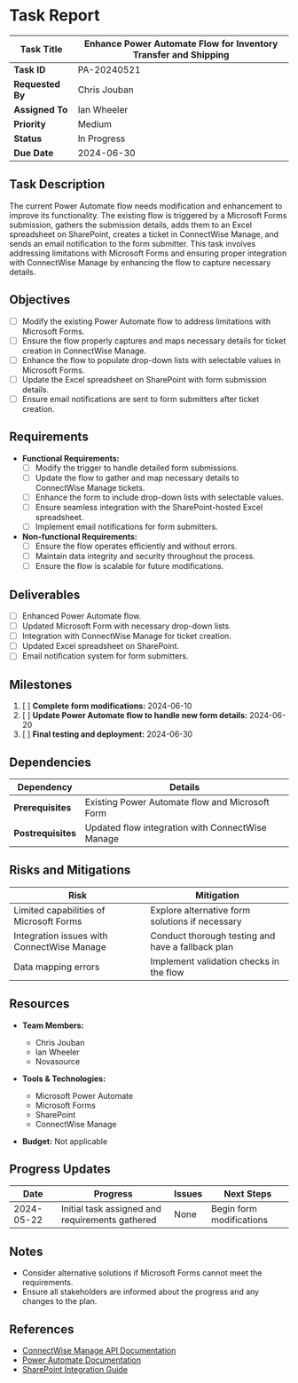 # Task Report

| **Task Title**   | Enhance Power Automate Flow for Inventory Transfer and Shipping |
| ---------------- | --------------------------------------------------------------- |
| **Task ID**      | PA-20240521                                                     |
| **Requested By** | Chris Jouban                                                    |
| **Assigned To**  | Ian Wheeler                                                     |
| **Priority**     | Medium                                                          |
| **Status**       | In Progress                                                     |
| **Due Date**     | 2024-06-30                                                      |

## Task Description

The current Power Automate flow needs modification and enhancement to improve its functionality. The existing flow is triggered by a Microsoft Forms submission, gathers the submission details, adds them to an Excel spreadsheet on SharePoint, creates a ticket in ConnectWise Manage, and sends an email notification to the form submitter. This task involves addressing limitations with Microsoft Forms and ensuring proper integration with ConnectWise Manage by enhancing the flow to capture necessary details.

## Objectives

- [ ]  Modify the existing Power Automate flow to address limitations with Microsoft Forms.
- [ ]  Ensure the flow properly captures and maps necessary details for ticket creation in ConnectWise Manage.
- [ ]  Enhance the flow to populate drop-down lists with selectable values in Microsoft Forms.
- [ ]  Update the Excel spreadsheet on SharePoint with form submission details.
- [ ]  Ensure email notifications are sent to form submitters after ticket creation.

## Requirements

- **Functional Requirements:**
    - [ ]  Modify the trigger to handle detailed form submissions.
    - [ ]  Update the flow to gather and map necessary details to ConnectWise Manage tickets.
    - [ ]  Enhance the form to include drop-down lists with selectable values.
    - [ ]  Ensure seamless integration with the SharePoint-hosted Excel spreadsheet.
    - [ ]  Implement email notifications for form submitters.

- **Non-functional Requirements:**
    - [ ]  Ensure the flow operates efficiently and without errors.
    - [ ]  Maintain data integrity and security throughout the process.
    - [ ]  Ensure the flow is scalable for future modifications.

## Deliverables

- [ ]  Enhanced Power Automate flow.
- [ ]  Updated Microsoft Form with necessary drop-down lists.
- [ ]  Integration with ConnectWise Manage for ticket creation.
- [ ]  Updated Excel spreadsheet on SharePoint.
- [ ]  Email notification system for form submitters.

## Milestones

1. [ ]  **Complete form modifications:** 2024-06-10
2. [ ]  **Update Power Automate flow to handle new form details:** 2024-06-20
3. [ ]  **Final testing and deployment:** 2024-06-30

## Dependencies

|**Dependency**|**Details**|
|---|---|
|**Prerequisites**|Existing Power Automate flow and Microsoft Form|
|**Postrequisites**|Updated flow integration with ConnectWise Manage|

## Risks and Mitigations

|**Risk**|**Mitigation**|
|---|---|
|Limited capabilities of Microsoft Forms|Explore alternative form solutions if necessary|
|Integration issues with ConnectWise Manage|Conduct thorough testing and have a fallback plan|
|Data mapping errors|Implement validation checks in the flow|

## Resources

- **Team Members:**
    - Chris Jouban
    - Ian Wheeler
    - Novasource

- **Tools & Technologies:**
    - Microsoft Power Automate
    - Microsoft Forms
    - SharePoint
    - ConnectWise Manage

- **Budget:** Not applicable

## Progress Updates

|**Date**|**Progress**|**Issues**|**Next Steps**|
|---|---|---|---|
|2024-05-22|Initial task assigned and requirements gathered|None|Begin form modifications|

## Notes

- Consider alternative solutions if Microsoft Forms cannot meet the requirements.
- Ensure all stakeholders are informed about the progress and any changes to the plan.

## References

- [ConnectWise Manage API Documentation](https://developer.connectwise.com/Products/ConnectWise_PSA/REST)
- [Power Automate Documentation](https://learn.microsoft.com/en-us/power-automate/)
- [SharePoint Integration Guide](https://learn.microsoft.com/en-us/sharepoint/dev/)
